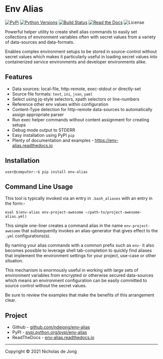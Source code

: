 # Env Alias

[![PyPi](https://img.shields.io/pypi/v/env-alias.svg)](https://pypi.python.org/pypi/env-alias/)
[![Python Versions](https://img.shields.io/pypi/pyversions/env-alias.svg)](https://github.com/ndejong/env-alias/)
[![Build Status](https://github.com/ndejong/env-alias/actions/workflows/build-tests.yml/badge.svg)](https://github.com/ndejong/env-alias/actions/workflows/build-tests.yml)
[![Read the Docs](https://img.shields.io/readthedocs/env-alias)](https://env-alias.readthedocs.io)
![License](https://img.shields.io/github/license/ndejong/env-alias.svg)

Powerful helper utility to create shell alias commands to easily set collections of environment 
variables often with secret values from a variety of data-sources and data-formats.

Enables complex environment setups to be stored in source-control without secret values which makes 
it particularly useful in loading secret values into containerized service environments and developer 
environments alike.

## Features
* Data sources: local-file, http-remote, exec-stdout or directly-set
* Source file formats: `text`, `ini`, `json`, `yaml`
* Select using jq-style selectors, xpath selectors or line-numbers
* Reference other env values within configuration
* Content-Type detection for http-remote data-sources to automatically assign appropriate parser
* Run exec helper commands without content assignment for creating setups 
* Debug mode output to STDERR
* Easy installation using PyPI `pip`
* Plenty of documentation and examples - https://env-alias.readthedocs.io

## Installation
```shell
user@computer:~$ pip install env-alias
```

## Command Line Usage
This tool is typically invoked via an entry in `.bash_aliases` with an entry in the form:-
```shell
eval $(env-alias env-project-awesome ~/path-to/project-awesome-alias.yml)
```

This simple one-liner creates a command alias in the name `env-project-awesome` that subsequently invokes
an alias-generator that gives effect to the `.yml` configurations(s). 

By naming your alias commands with a common prefix such as `env-` it also becomes possible to leverage 
shell tab-completion to quickly find aliases that implement the environment settings for your project, 
use-case or other situation.

This mechanism is enormously useful in working with large sets of environment variables from encrypted 
or otherwise secured data-sources which means an environment configuration can be easily committed to 
source control without the secret values.

Be sure to review the examples that make the benefits of this arrangement clear.

## Project
* Github - [github.com/ndejong/env-alias](https://github.com/ndejong/env-alias)
* PyPI - [pypi.python.org/pypi/env-alias](https://pypi.python.org/pypi/env-alias/)
* ReadTheDocs - [env-alias.readthedocs.io](https://env-alias.readthedocs.io)

---
Copyright &copy; 2021 Nicholas de Jong
